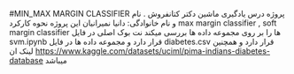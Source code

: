 #MIN_MAX MARGIN CLASSIFIER
پروژه درس یادگیری ماشین دکتر کتانفروش .
نام و نام خانوادگی: دانیا نمیرانیان
این پروژه نحوه کارکرد max margin classifier , soft margin classifier  ها را بر روی مجموعه داده ها بررسی میکند
نت بوک اصلی در فایل svm.ipynb قرار دارد
و مجموعه داده ها در فایل diabetes.csv قرار دارد و همچنین لینک ان https://www.kaggle.com/datasets/uciml/pima-indians-diabetes-database میباشد 

